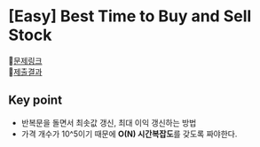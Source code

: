# [Easy] Best Time to Buy and Sell Stock
📍[문제링크](https://leetcode.com/problems/best-time-to-buy-and-sell-stock/)\
📍[제출결과](https://leetcode.com/problems/best-time-to-buy-and-sell-stock/submissions/1023137000/)

## Key point
- 반복문을 돌면서 최솟값 갱신, 최대 이익 갱신하는 방법
- 가격 개수가 10^5이기 때문에 **O(N) 시간복잡도**를 갖도록 짜야한다.

